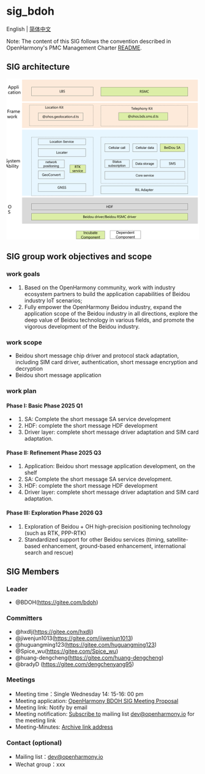 # sig_bdoh
English | [简体中文](./sig_bdoh_cn.md)

Note: The content of this SIG follows the convention described in OpenHarmony's PMC Management Charter [README](../../zh/pmc.md).

## SIG architecture
![输入图片说明](figures/architecture_en.png)

## SIG group work objectives and scope

### work goals
- 1. Based on the OpenHarmony community, work with industry ecosystem partners to build the application capabilities of Beidou industry IoT scenarios;
- 2. Fully empower the OpenHarmony Beidou industry, expand the application scope of the Beidou industry in all directions, explore the deep value of Beidou technology in various fields, and promote the vigorous development of the Beidou industry.

### work scope
- Beidou short message chip driver and protocol stack adaptation, including SIM card driver, authentication, short message encryption and decryption
- Beidou short message application

### work plan
#### Phase I: Basic Phase 2025 Q1
- 1. SA: Complete the short message SA service development
- 2. HDF: complete the short message HDF development
- 3. Driver layer: complete short message driver adaptation and SIM card adaptation.
#### Phase II: Refinement Phase 2025 Q3
- 1. Application: Beidou short message application development, on the shelf
- 2. SA: Complete the short message SA service development.
- 3. HDF: complete the short message HDF development
- 4. Driver layer: complete short message driver adaptation and SIM card adaptation.
#### Phase III: Exploration Phase 2026 Q3
- 1. Exploration of Beidou + OH high-precision positioning technology (such as RTK, PPP-RTK)
- 2. Standardized support for other Beidou services (timing, satellite-based enhancement, ground-based enhancement, international search and rescue)


## SIG Members

### Leader
- @BDOH(https://gitee.com/bdoh)

### Committers
- @hxdlj(https://gitee.com/hxdlj)
- @jiwenjun1013(https://gitee.com/jiwenjun1013)
- @huguangming123(https://gitee.com/huguangming123)
- @Spice_wu(https://gitee.com/Spice_wu)
- @huang-dengcheng(https://gitee.com/huang-dengcheng)
- @bradyD (https://gitee.com/dengchenyang95) 

### Meetings
 - Meeting time：Single Wednesday 14: 15-16: 00 pm
 - Meeting application: [OpenHarmony BDOH SIG Meeting Proposal](https://docs.qingque.cn/s/home/eZQDJYbKDlvXxNDqB9gn6_VFt?identityId=2D7couieItQ&section=2063819734)
 - Meeting link: Notify by email
 - Meeting notification: [Subscribe to](https://lists.openatom.io/postorius/lists/dev.openharmony.io) mailing list dev@openharmony.io for the meeting link
 - Meeting-Minutes: [Archive link address](https://gitee.com/openharmony-sig/sig-content)

### Contact (optional)

- Mailing list：dev@openharmony.io
- Wechat group：xxx